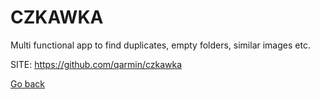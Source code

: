# CZKAWKA
 
 Multi functional app to find duplicates, empty folders, 
 similar images etc.
 
 SITE: https://github.com/qarmin/czkawka

 [Go back](https://portable-linux-apps.github.io/apps.html)
